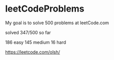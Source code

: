 # leetCodeProblems
My goal is to solve 500 problems at leetCode.com

solved 347/500 so far

186 easy
145 medium
16 hard


https://leetcode.com/olsh/
